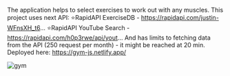 The application helps to select exercises to work out with any muscles.
This project uses next API:
⭐RapidAPI ExerciseDB - https://rapidapi.com/justin-WFnsXH_t6...
⭐RapidAPI YouTube Search - https://rapidapi.com/h0p3rwe/api/yout...
And has limits to fetching data from the API (250 request per month) - it might be reached at 20 min.
Deployed here:
https://gym-js.netlify.app/

![gym](https://user-images.githubusercontent.com/105970854/208760401-63efeefa-68bb-4966-a190-86d08ee0c35f.png)
